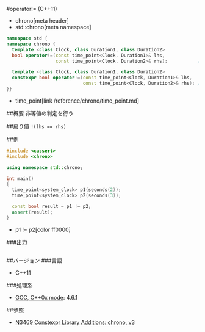 #operator!= (C++11)
* chrono[meta header]
* std::chrono[meta namespace]

```cpp
namespace std {
namespace chrono {
  template <class Clock, class Duration1, class Duration2>
  bool operator!=(const time_point<Clock, Duration1>& lhs,
                  const time_point<Clock, Duration2>& rhs);           // C++11

  template <class Clock, class Duration1, class Duration2>
  constexpr bool operator!=(const time_point<Clock, Duration1>& lhs,
                            const time_point<Clock, Duration2>& rhs); // C++14
}}
```
* time_point[link /reference/chrono/time_point.md]


##概要
非等値の判定を行う


##戻り値
`!(lhs == rhs)`


##例
```cpp
#include <cassert>
#include <chrono>

using namespace std::chrono;

int main()
{
  time_point<system_clock> p1(seconds(2));
  time_point<system_clock> p2(seconds(3));

  const bool result = p1 != p2;
  assert(result);
}
```
* p1 != p2[color ff0000]

###出力
```
```

##バージョン
###言語
- C++11

###処理系
- [GCC, C++0x mode](/implementation.md#gcc): 4.6.1


##参照
- [N3469 Constexpr Library Additions: chrono, v3](http://www.open-std.org/jtc1/sc22/wg21/docs/papers/2012/n3469.html)

